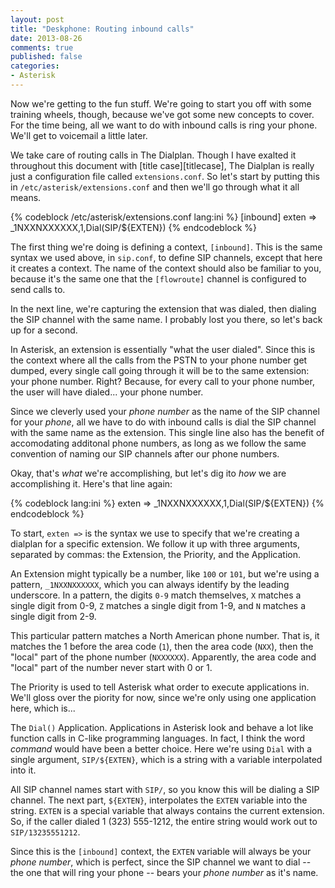 ```yaml
---
layout: post
title: "Deskphone: Routing inbound calls"
date: 2013-08-26
comments: true
published: false
categories:
- Asterisk
---
```


Now we're getting to the fun stuff. We're going to start you off with some training wheels, though, because we've got some new concepts to cover. For the time being, all we want to do with inbound calls is ring your phone. We'll get to voicemail a little later.

We take care of routing calls in The Dialplan. Though I have exalted it throughout this document with [title case][titlecase], The Dialplan is really just a configuration file called `extensions.conf`. So let's start by putting this in `/etc/asterisk/extensions.conf` and then we'll go through what it all means.

{% codeblock /etc/asterisk/extensions.conf lang:ini %}
[inbound]
exten => _1NXXNXXXXXX,1,Dial(SIP/${EXTEN})
{% endcodeblock %}

The first thing we're doing is defining a context, `[inbound]`. This is the same syntax we used above, in `sip.conf`, to define SIP channels, except that here it creates a context. The name of the context should also be familiar to you, because it's the same one that the `[flowroute]` channel is configured to send calls to.

In the next line, we're capturing the extension that was dialed, then dialing the SIP channel with the same name. I probably lost you there, so let's back up for a second.

In Asterisk, an extension is essentially "what the user dialed". Since this is the context where all the calls from the PSTN to your phone number get dumped, every single call going through it will be to the same extension: your phone number. Right? Because, for every call to your phone number, the user will have dialed... your phone number.

Since we cleverly used your _phone number_ as the name of the SIP channel for your _phone_, all we have to do with inbound calls is dial the SIP channel with the same name as the extension. This single line also has the benefit of accomodating additonal phone numbers, as long as we follow the same convention of naming our SIP channels after our phone numbers.

Okay, that's _what_ we're accomplishing, but let's dig ito _how_ we are accomplishing it. Here's that line again:

{% codeblock lang:ini %}
exten => _1NXXNXXXXXX,1,Dial(SIP/${EXTEN})
{% endcodeblock %}

To start, `exten =>` is the syntax we use to specify that we're creating a dialplan for a specific extension. We follow it up with three arguments, separated by commas: the Extension, the Priority, and the Application.

An Extension might typically be a number, like `100` or `101`, but we're using a pattern, `_1NXXNXXXXXX`, which you can always identify by the leading underscore. In a pattern, the digits `0-9` match themselves, `X` matches a single digit from 0-9, `Z` matches a single digit from 1-9, and `N` matches a single digit from 2-9.

This particular pattern matches a North American phone number. That is, it matches the 1 before the area code (`1`), then the area code (`NXX`), then the "local" part of the phone number (`NXXXXXX`). Apparently, the area code and "local" part of the number never start with 0 or 1.

The Priority is used to tell Asterisk what order to execute applications in. We'll gloss over the piority for now, since we're only using one application here, which is...

The `Dial()` Application. Applications in Asterisk look and behave a lot like function calls in C-like programming languages. In fact, I think the word _command_ would have been a better choice. Here we're using `Dial` with a single argument, `SIP/${EXTEN}`, which is a string with a variable interpolated into it.

All SIP channel names start with `SIP/`, so you know this will be dialing a SIP channel. The next part, `${EXTEN}`, interpolates the `EXTEN` variable into the string. `EXTEN` is a special variable that always contains the current extension. So, if the caller dialed 1 (323) 555-1212, the entire string would work out to `SIP/13235551212`.

Since this is the `[inbound]` context, the `EXTEN` variable will always be your _phone number_, which is perfect, since the SIP channel we want to dial -- the one that will ring your phone -- bears your _phone number_ as it's name.

